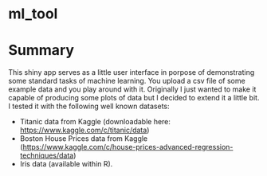 # ml_tool

# Summary
This shiny app serves as a little user interface in porpose of demonstrating some standard tasks of machine learning. You upload a csv file of some example data and you play around with it. Originally I just wanted to make it capable of producing some plots of data but I decided to extend it a little bit. I tested it with the following well known datasets: 
* Titanic data from Kaggle (downloadable here: https://www.kaggle.com/c/titanic/data)
* Boston House Prices data from Kaggle (https://www.kaggle.com/c/house-prices-advanced-regression-techniques/data)
* Iris data (available within R). 
